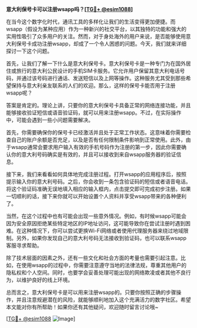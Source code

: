 **意大利保号卡可以注册wsapp吗？[[TG💪+ @esim1088](https://t.me/s/esim1088)]**

在当今这个数字化时代，通讯工具的多样化让我们的生活变得更加便捷。而wsapp（假设为某种应用）作为一种新兴的社交平台，以其独特的功能和强大的实用性吸引了众多用户的关注。然而，对于身处海外的用户来说，是否能够使用意大利保号卡成功注册wsapp，却成了一个令人困惑的问题。今天，我们就来详细探讨一下这个问题。

首先，让我们了解一下什么是意大利保号卡。意大利保号卡是一种专门为在国外居住或旅行的意大利公民设计的手机SIM卡服务。它允许用户保留其意大利电话号码，并通过该号码进行通话、发送短信以及上网等操作。这种服务尤其受到那些希望保持与意大利亲友联系的人们的欢迎。那么，这样的保号卡能否用于注册wsapp呢？

答案是肯定的。理论上讲，只要你的意大利保号卡具备正常的网络连接功能，并且能够接收验证短信或语音验证码，就可以用来注册wsapp。不过，在实际操作中，可能会遇到一些小问题需要解决。

首先，你需要确保你的保号卡已经激活并且处于正常工作状态。这意味着你需要检查自己的账户余额是否充足，以及是否有任何限制条件影响到正常使用。此外，由于wsapp通常会要求用户输入有效的手机号码作为注册的第一步，因此你需要确认你的意大利号码确实是有效的，并且可以接收到来自wsapp服务器的验证信息。

接下来，我们来看看如何具体地完成注册过程。打开wsapp的应用程序后，按照提示输入你的意大利号码。之后，你会收到一条包含验证码的短信或者语音电话。将这个验证码准确无误地填入相应的输入框内，点击提交即可完成初步注册。如果一切顺利的话，接下来你就可以开始设置个人资料并享受wsapp带来的各种便利了。

当然，在这个过程中也有可能会出现一些意外情况。例如，有时候wsapp可能会因为安全原因拒绝某些特定地区的IP地址访问，这可能导致你在尝试注册时遇到困难。在这种情况下，你可以尝试更换Wi-Fi网络或者使用代理服务器来绕过地域限制。另外，如果你发现自己的意大利号码无法接收到验证码，也可以联系wsapp客服寻求帮助。

除了技术层面的因素之外，还有一些文化和社会方面的考量也需要引起注意。比如，在使用wsapp的过程中，你需要注意遵守当地的法律法规，尊重其他用户的隐私权和个人空间。同时，也要学会妥善处理可能出现的网络欺凌或者其他不良行为，以维护良好的线上环境。

总而言之，意大利保号卡是可以用来注册wsapp的。只要你按照正确的步骤操作，并且注意规避潜在的风险，就能够顺利地加入这个充满活力的数字社区。希望本文能对你有所帮助！如果你还有其他疑问，欢迎随时留言讨论哦~

[[TG💪+ @esim1088](https://t.me/s/esim1088) ![Image](https://i.postimg.cc/4NQfJmqS/Snipaste-2025-05-13-00-14-12.png)]